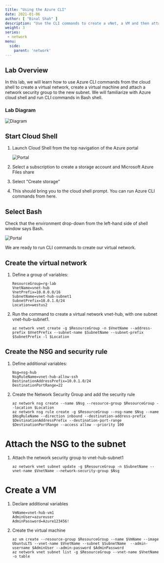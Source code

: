 ```yaml
---
title: "Using the Azure CLI"
date: 2021-01-06
author: [ "Binal Shah" ]
description: "Use the CLI commands to create a vNet, a VM and then attach an NSG to a subnet."
weight: 3
series:
 - network
menu:
  side:
    parent: 'network'
---
```


## Lab Overview

In this lab, we will learn how to use Azure CLI commands from the cloud shell to create a virtual network, create a virtual machine and attach a network security group to the new subnet. We will familiarize with Azure cloud shell and run CLI commands in Bash shell.

### Lab Diagram

![Diagram](/network/images/lab03-01-diagram.png)

## Start Cloud Shell

1. Launch Cloud Shell from the top navigation of the Azure portal

    ![Portal](/network/images/lab03-02-cloudshell1.png)

1. Select a subscription to create a storage account and Microsoft Azure Files share
1. Select "Create storage"
1. This should bring you to the cloud shell prompt. You can run Azure CLI commands from here.

## Select Bash

Check that the environment drop-down from the left-hand side of shell window says Bash.

![Portal](/network/images/lab03-02-cloudshell1.png)

We are ready to run CLI commands to create our virtual network.

## Create the virtual network

1. Define a group of variables:

    ```shell
    ResourceGroup=rg-lab
    VnetName=vnet-hub
    VnetPrefix=10.0.0.0/16
    SubnetName=vnet-hub-subnet1
    SubnetPrefix=10.0.1.0/24
    Location=westus2
    ```

1. Run the command to create a virtual network vnet-hub, with one subnet vnet-hub-subnet1.

    ```shell
    az network vnet create -g $ResourceGroup -n $VnetName --address-prefix $VnetPrefix --subnet-name $SubnetName --subnet-prefix $SubnetPrefix -l $Location
    ```

## Create the NSG and security rule

1. Define additional variables:

    ```shell
    Nsg=nsg-hub
    NsgRuleName=vnet-hub-allow-ssh
    DestinationAddressPrefix=10.0.1.0/24
    DestinationPortRange=22
    ```

1. Create the Network Security Group and add the security rule

    ```shell
    az network nsg create --name $Nsg --resource-group $ResourceGroup --location $Location
    az network nsg rule create -g $ResourceGroup --nsg-name $Nsg --name $NsgRuleName --direction inbound --destination-address-prefix $DestinationAddressPrefix --destination-port-range $DestinationPortRange --access allow --priority 100
    ```

# Attach the NSG to the subnet

1. Attach the network security group to vnet-hub-subnet1

    ```shell
    az network vnet subnet update -g $ResourceGroup -n $SubnetName --vnet-name $VnetName --network-security-group $Nsg
    ```

# Create a VM

1. Declare additional variables

    ```shell
    VmName=vnet-hub-vm1
    AdminUser=azureuser
    AdminPassword=Azure123456!
    ```

1. Create the virtual machine

    ```shell
    az vm create --resource-group $ResourceGroup --name $VmName --image UbuntuLTS --vnet-name $VnetName --subnet $SubnetName  --admin-username $AdminUser --admin-password $AdminPassword
    az network vnet subnet list -g $ResourceGroup --vnet-name $VnetName -o table
    ```
